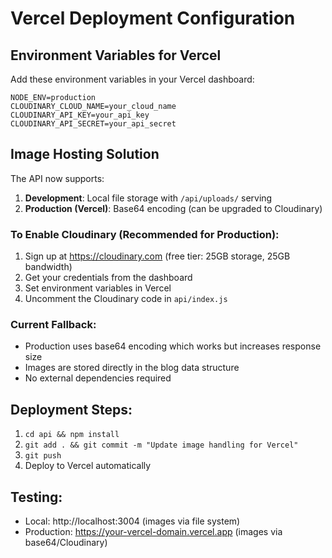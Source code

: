 # Vercel Deployment Configuration

## Environment Variables for Vercel

Add these environment variables in your Vercel dashboard:

```
NODE_ENV=production
CLOUDINARY_CLOUD_NAME=your_cloud_name
CLOUDINARY_API_KEY=your_api_key
CLOUDINARY_API_SECRET=your_api_secret
```

## Image Hosting Solution

The API now supports:

1. **Development**: Local file storage with `/api/uploads/` serving
2. **Production (Vercel)**: Base64 encoding (can be upgraded to Cloudinary)

### To Enable Cloudinary (Recommended for Production):

1. Sign up at https://cloudinary.com (free tier: 25GB storage, 25GB bandwidth)
2. Get your credentials from the dashboard
3. Set environment variables in Vercel
4. Uncomment the Cloudinary code in `api/index.js`

### Current Fallback:
- Production uses base64 encoding which works but increases response size
- Images are stored directly in the blog data structure
- No external dependencies required

## Deployment Steps:

1. `cd api && npm install`
2. `git add . && git commit -m "Update image handling for Vercel"`
3. `git push`
4. Deploy to Vercel automatically

## Testing:

- Local: http://localhost:3004 (images via file system)
- Production: https://your-vercel-domain.vercel.app (images via base64/Cloudinary)
